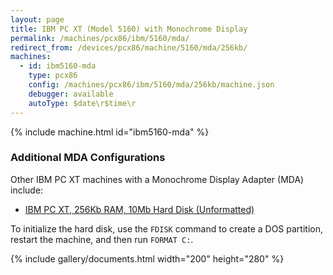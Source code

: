 ```yaml
---
layout: page
title: IBM PC XT (Model 5160) with Monochrome Display
permalink: /machines/pcx86/ibm/5160/mda/
redirect_from: /devices/pcx86/machine/5160/mda/256kb/
machines:
  - id: ibm5160-mda
    type: pcx86
    config: /machines/pcx86/ibm/5160/mda/256kb/machine.json
    debugger: available
    autoType: $date\r$time\r
---
```


{% include machine.html id="ibm5160-mda" %}

### Additional MDA Configurations

Other IBM PC XT machines with a Monochrome Display Adapter (MDA) include:

- [IBM PC XT, 256Kb RAM, 10Mb Hard Disk (Unformatted)](/machines/pcx86/ibm/5160/mda/256kb/machine.xml)

To initialize the hard disk, use the `FDISK` command to create a DOS partition, restart the machine, and then run `FORMAT C:`.

{% include gallery/documents.html width="200" height="280" %}
